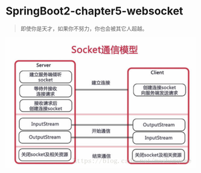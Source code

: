 # SpringBoot2-chapter5-websocket

> 即使你是天才，如果你不努力，你也会被其它人超越。

![Socket 通信模型](pic/20180510225115144.png)